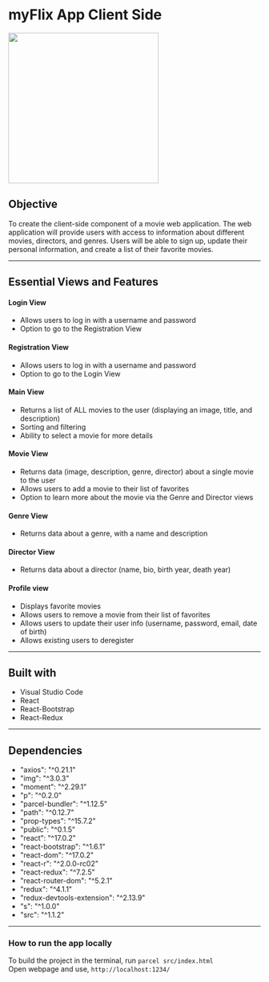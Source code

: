 # **myFlix App Client Side**

<img height="300" src="https://laurashy.github.io/portfolio-website/img/myflix.gif">

## **Objective**

To create the client-side component of a movie web application. The web application will provide users with access to information about different movies, directors, and genres. Users will be able to sign up, update their personal information, and create a list of their favorite movies.

---

## **Essential Views and Features**

#### **Login View**
- Allows users to log in with a username and password
- Option to go to the Registration View

#### **Registration View**
- Allows users to log in with a username and password
- Option to go to the Login View

#### **Main View**
- Returns a list of ALL movies to the user (displaying an image, title, and description)
- Sorting and filtering
- Ability to select a movie for more details

#### **Movie View**
- Returns data (image, description, genre, director) about a single movie to the user
- Allows users to add a movie to their list of favorites
- Option to learn more about the movie via the Genre and Director views

#### **Genre View**
- Returns data about a genre, with a name and description

#### **Director View**
- Returns data about a director (name, bio, birth year, death year)

#### **Profile view**
- Displays favorite movies
- Allows users to remove a movie from their list of favorites
- Allows users to update their user info (username, password, email, date of birth)
- Allows existing users to deregister

---

## **Built with**

- Visual Studio Code
- React
- React-Bootstrap
- React-Redux

---

## **Dependencies**

- "axios": "^0.21.1"
- "img": "^3.0.3"
- "moment": "^2.29.1"
- "p": "^0.2.0"
- "parcel-bundler": "^1.12.5"
- "path": "^0.12.7"
- "prop-types": "^15.7.2"
- "public": "^0.1.5"
- "react": "^17.0.2"
- "react-bootstrap": "^1.6.1"
- "react-dom": "^17.0.2"
- "react-r": "^2.0.0-rc02"
- "react-redux": "^7.2.5"
- "react-router-dom": "^5.2.1"
- "redux": "^4.1.1"
- "redux-devtools-extension": "^2.13.9"
- "s": "^1.0.0"
- "src": "^1.1.2"

---

### **How to run the app locally**
To build the project in the terminal, run `parcel src/index.html`  
Open webpage and use, `http://localhost:1234/`
